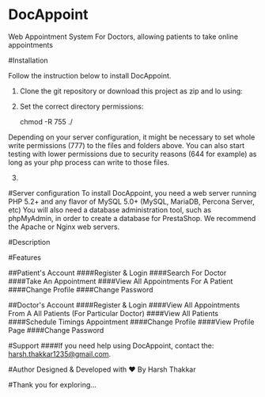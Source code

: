 # DocAppoint
Web Appointment System For Doctors, allowing patients to take online appointments 




#Installation

Follow the instruction below to install DocAppoint.

1. Clone the git repository or download this project as zip and lo using:
2. Set the correct directory permissions: 
    
    chmod -R 755 ./

Depending on your server configuration, it might be necessary to set whole write permissions (777) to the files and folders above. You can also start testing with lower permissions due to security reasons (644 for example) as long as your php process can write to those files.

3. 

#Server configuration
To install DocAppoint, you need a web server running PHP 5.2+ and any flavor of MySQL 5.0+ (MySQL, MariaDB, Percona Server, etc) You will also need a database administration tool, such as phpMyAdmin, in order to create a database for PrestaShop. We recommend the Apache or Nginx web servers.

#Description

#Features

##Patient's Account
####Register & Login
####Search For Doctor
####Take An Appointment
####View All Appointments For A Patient
####Change Profile
####Change Password


##Doctor's Account
####Register & Login
####View All Appointments From A All Patients (For Particular Doctor)
####View All Patients
####Schedule Timings Appointment
####Change Profile
####View Profile Page
####Change Password


#Support
####If you need help using DocAppoint, contact the: harsh.thakkar1235@gmail.com.

#Author
Designed & Developed with ❤️ By Harsh Thakkar

#Thank you for exploring...

